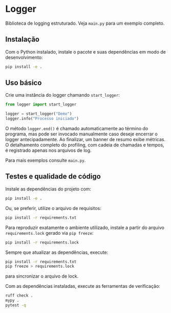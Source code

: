 # Logger

Biblioteca de logging estruturado. Veja `main.py` para um exemplo completo.

## Instalação

Com o Python instalado, instale o pacote e suas dependências em modo de
desenvolvimento:

```bash
pip install -e .
```

## Uso básico

Crie uma instância do logger chamando `start_logger`:

```python
from logger import start_logger

logger = start_logger("Demo")
logger.info("Processo iniciado")
```

O método ``logger.end()`` é chamado automaticamente ao término do programa, mas pode ser invocado manualmente caso deseje encerrar o logger antecipadamente. Ao finalizar, um banner de resumo exibe métricas.
O detalhamento completo do profiling, com cadeia de chamadas e tempos, é registrado apenas nos arquivos de log.


Para mais exemplos consulte `main.py`.

## Testes e qualidade de código

Instale as dependências do projeto com:

```bash
pip install -e .
```

Ou, se preferir, utilize o arquivo de requisitos:

```bash
pip install -r requirements.txt
```

Para reproduzir exatamente o ambiente utilizado, instale a partir do arquivo
`requirements.lock` gerado via `pip freeze`:

```bash
pip install -r requirements.lock
```

Sempre que atualizar as dependências, execute:

```bash
pip install -r requirements.txt
pip freeze > requirements.lock
```
para sincronizar o arquivo de lock.

Com as dependências instaladas, execute as ferramentas de verificação:

```bash
ruff check .
mypy .
pytest -q
```
